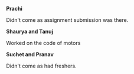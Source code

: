 **Prachi**

Didn't come as assignment submission was there. 



**Shaurya and Tanuj**

Worked on the code of motors



**Suchet and Pranav**

Didn't come as had freshers.

